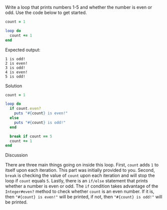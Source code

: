 Write a loop that prints numbers 1-5 and whether the number is even or odd. Use the code below to get started.

```ruby
count = 1

loop do
  count += 1
end
```

Expected output:

```
1 is odd!
2 is even!
3 is odd!
4 is even!
5 is odd!
```

Solution

```ruby
count = 1

loop do
  if count.even?
    puts "#{count} is even!"
  else
    puts "#{count} is odd!"
  end

  break if count == 5
  count += 1
end
```

Discussion

There are three main things going on inside this loop. First, `count` adds `1` to itself upon each iteration. This part was initially provided to you. Second, `break` is checking the value of `count` upon each iteration and will stop the loop if `count` equals `5`. Lastly, there is an `if/else` statement that prints whether a number is even or odd. The `if` condition takes advantage of the `Integer#even?` method to check whether `count` is an even number. If it is, then `"#{count} is even!"` will be printed, if not, then `"#{count} is odd!"` will be printed.
